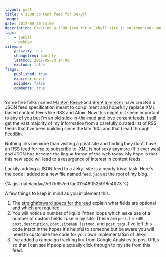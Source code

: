 ```yaml
---
layout: post
title: A JSON content feed for Jekyll
image:
date: 2017-05-20 14:09
description: Creating a JSON feed for a Jekyll site is an important and trivial task. I hope this new spec will lead to a resurgence of interest in supporting content feeds.
tags:
    - jekyll
    - webDev
sitemap:
    priority: 0.7
    changefreq: monthly
    lastmod: 2017-05-20 14:09
    exclude: false
flags:
    published: true
    expires: never
    noindex: false
    comments: true
---
```


Some fine folks named [Manton Reece][1] and [Brent Simmons][2] have created a JSON feed specification meant to compliment and hopefully replace XML based content feeds like RSS and Atom. Now this might not seem important to any of you but I'm an old stick-in-the-mud and love content feeds. I still get the vast majority of my information from a carefully curated list of RSS feeds that I've been building since the late '90s and that I read through [FeedBin][4].

Nothing irks me more than visiting a great site and finding they don't have an RSS feed for me to subscribe to. XML is not sexy anymore (if it ever was) and JSON has become the lingua franca of the web today. My hope is that this new spec will lead to a resurgence of interest in content feeds.

Luckily, adding a JSON feed to a Jekyll site is a nearly trivial task. Here's the code I added to a new file named `feed.json` at the root of my blog.

{% gist natelandau/7e17b657ed7ac0115480525918e4ff73 %}

A few things to keep in mind as you implement this.

1. The [straightforward specs for the feed][3] explain what fields are optional and which are required.
2. You will notice a number of liquid if/then loops which make use of a number of custom fields I use in my site. These are `post.linkURL`, `post.description`, `post.sitemap.lastmod`, and `post.tags`. I've left this code intact in the hopes it's helpful to someone but be aware you will need to customize the code for your own implementation of Jekyll.
3. I've added a campaign tracking link from Google Analytics to post URLs so that I can see if people actually click through to my site from this feed.

[1]: https://manton.org
[2]: https://inessential.com
[3]: https://jsonfeed.org/version/1
[4]: https://feedbin.com
